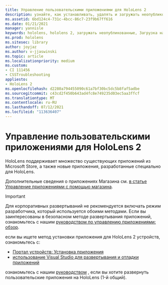 ```yaml
---
title: Управление пользовательскими приложениями для HoloLens 2
description: узнайте, как устанавливать, удалять и загружать неопубликованные пользовательские приложения holographic на HoloLens 2 устройствах с помощью портала устройств и Visual Studio.
ms.assetid: 6bd124c4-731c-4bcc-86c7-23f9b67ff616
ms.date: 01/21/2021
manager: yannisle
keywords: hololens, hololens 2, загружать неопубликованные, Загрузка на стороне, Загрузка, сохранение, UWP, приложение, установка
ms.prod: hololens
ms.sitesec: library
author: joyjaz
ms.author: v-jjaswinski
ms.topic: article
ms.localizationpriority: medium
ms.custom:
- CI 111456
- CSSTroubleshooting
appliesto:
- HoloLens 2
ms.openlocfilehash: d2280a794455090c61a7bf30bc5dc5b8faf5adbe
ms.sourcegitcommit: c43cd2f450b643ad4fc8e749235d03ec5aa3ffcf
ms.translationtype: MT
ms.contentlocale: ru-RU
ms.lasthandoff: 07/12/2021
ms.locfileid: "113636407"
---
```

# <a name="manage-custom-apps-for-hololens-2"></a>Управление пользовательскими приложениями для HoloLens 2

HoloLens поддерживает множество существующих приложений из Microsoft Store, а также новые приложения, разработанные специально для HoloLens. 

Дополнительные сведения о приложениях Магазина см. [в статье Управление приложениями с помощью магазина](holographic-store-apps.md).

> [!IMPORTANT]
> Для корпоративных развертываний не рекомендуется включать режим разработчика, который используется обоими методами. Если вы заинтересованы в безопасном методе развертывания приложений, ознакомьтесь с нашим [руководством по управлению приложениями: обзор](app-deploy-overview.md).

если вы ищете метод установки приложения для HoloLens 2 устройств, ознакомьтесь с:

- [Портал устройств: Установка приложения](/windows/mixed-reality/develop/platform-capabilities-and-apis/using-the-windows-device-portal#installing-an-app)
- [использование Visual Studio для развертывания и отладки приложений](/windows/mixed-reality/develop/platform-capabilities-and-apis/using-visual-studio)

ознакомьтесь с нашим [руководством](holographic-custom-apps.md) , если вы хотите развернуть пользовательские приложения на HoloLens (1-й общий).
